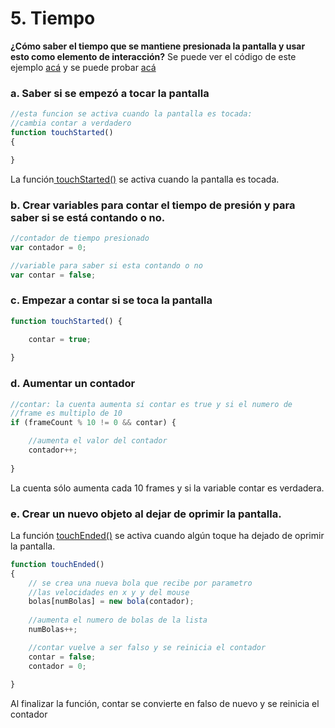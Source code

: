 # 5. Tiempo

 **¿Cómo saber el tiempo que se mantiene presionada la pantalla y usar esto como elemento de interacción?**  Se puede ver el código de este ejemplo [acá](http://alpha.editor.p5js.org/laurajunco/sketches/S1TmXKDyG) y se puede probar [acá​](http://alpha.editor.p5js.org/full/S1TmXKDyG)

### a. Saber si se empezó a tocar la pantalla

```javascript
//esta funcion se activa cuando la pantalla es tocada:
//cambia contar a verdadero
function touchStarted()
{

}
```

La función[ touchStarted\(\)](https://p5js.org/reference/#/p5.Element/touchStarted) se activa cuando la pantalla es tocada.

### b. Crear variables para contar el tiempo de presión y para saber si se está contando o no.

```javascript
//contador de tiempo presionado
var contador = 0;

//variable para saber si esta contando o no
var contar = false;
```

### c. Empezar a contar si se toca la pantalla

```javascript
function touchStarted() {

    contar = true;
    
}
```

### d.  Aumentar un contador

```javascript
//contar: la cuenta aumenta si contar es true y si el numero de
//frame es multiplo de 10
if (frameCount % 10 != 0 && contar) {

    //aumenta el valor del contador
    contador++;
 
}
```

 La cuenta sólo aumenta cada 10 frames y si la variable contar es verdadera.

### e. Crear un nuevo objeto al dejar de oprimir la pantalla.

 La función [touchEnded\(\)](https://p5js.org/reference/#/p5.Element/touchEnded) se activa cuando algún toque ha dejado de oprimir la pantalla.

```javascript
function touchEnded()
{
    // se crea una nueva bola que recibe por parametro
    //las velocidades en x y y del mouse
    bolas[numBolas] = new bola(contador);
    
    //aumenta el numero de bolas de la lista
    numBolas++;

    //contar vuelve a ser falso y se reinicia el contador
    contar = false;
    contador = 0;
    
}
```

Al finalizar la función,  contar se convierte en falso de nuevo y se reinicia el contador

